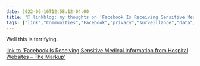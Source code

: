```yaml
---
date: 2022-06-16T12:58:12-04:00
title: "🔗 linkblog: my thoughts on 'Facebook Is Receiving Sensitive Medical Information from Hospital Websites – The Markup'"
tags: ["link","Communities","Facebook","privacy","surveillance","data","HIPAA"]
---
```

Well this is terrifying.
 

[link to 'Facebook Is Receiving Sensitive Medical Information from Hospital Websites – The Markup'](https://themarkup.org/pixel-hunt/2022/06/16/facebook-is-receiving-sensitive-medical-information-from-hospital-websites)
